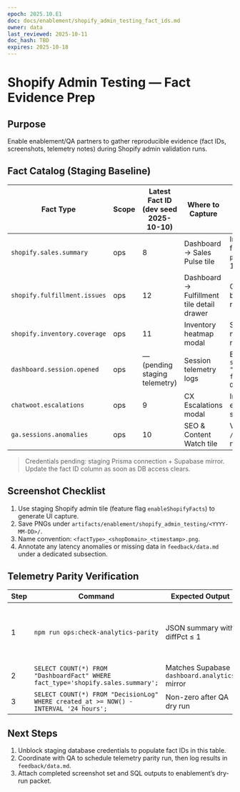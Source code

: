 ```yaml
---
epoch: 2025.10.E1
doc: docs/enablement/shopify_admin_testing_fact_ids.md
owner: data
last_reviewed: 2025-10-11
doc_hash: TBD
expires: 2025-10-18
---
```

# Shopify Admin Testing — Fact Evidence Prep

## Purpose
Enable enablement/QA partners to gather reproducible evidence (fact IDs, screenshots, telemetry notes) during Shopify admin validation runs.

## Fact Catalog (Staging Baseline)
| Fact Type | Scope | Latest Fact ID (dev seed 2025-10-10) | Where to Capture | Notes |
| --- | --- | --- | --- | --- |
| `shopify.sales.summary` | ops | 8 | Dashboard → Sales Pulse tile | Include revenue graph + pending fulfillment badge; IDs sourced from `prisma/dev.sqlite` seed run at 2025-10-10 02:54 UTC. |
| `shopify.fulfillment.issues` | ops | 12 | Dashboard → Fulfillment tile detail drawer | Capture list state showing order `#1001` backlog; log fact ID and order `gid://` reference. |
| `shopify.inventory.coverage` | ops | 11 | Inventory heatmap modal | Screenshot low-stock SKU (`SKU-003`), note `daysOfCover` and recommendation. |
| `dashboard.session.opened` | ops | — (pending staging telemetry) | Session telemetry logs | Extract via Prisma query (`SELECT id, shop_domain, created_at FROM "DashboardFact" WHERE fact_type='dashboard.session.opened' ORDER BY created_at DESC LIMIT 5`). |
| `chatwoot.escalations` | ops | 9 | CX Escalations modal | Include tags + SLA badge; note escalation conversation IDs (101, 102 seeded). |
| `ga.sessions.anomalies` | ops | 10 | SEO & Content Watch tile | Verify anomaly badge highlights `/blogs/news/october-launch`; fact metadata seeded for parity checks. |

> Credentials pending: staging Prisma connection + Supabase mirror. Update the fact ID column as soon as DB access clears.

## Screenshot Checklist
1. Use staging Shopify admin tile (feature flag `enableShopifyFacts`) to generate UI capture.
2. Save PNGs under `artifacts/enablement/shopify_admin_testing/<YYYY-MM-DD>/`.
3. Name convention: `<factType>_<shopDomain>_<timestamp>.png`.
4. Annotate any latency anomalies or missing data in `feedback/data.md` under a dedicated subsection.

## Telemetry Parity Verification
| Step | Command | Expected Output | Status |
| --- | --- | --- | --- |
| 1 | `npm run ops:check-analytics-parity` | JSON summary with diffPct ≤ 1 | ⏳ Waiting on QA validation run + Supabase credentials |
| 2 | `SELECT COUNT(*) FROM "DashboardFact" WHERE fact_type='shopify.sales.summary';` | Matches Supabase `dashboard.analytics` mirror | ⏳ |
| 3 | `SELECT COUNT(*) FROM "DecisionLog" WHERE created_at >= NOW() - INTERVAL '24 hours';` | Non-zero after QA dry run | ⏳ |

## Next Steps
1. Unblock staging database credentials to populate fact IDs in this table.
2. Coordinate with QA to schedule telemetry parity run, then log results in `feedback/data.md`.
3. Attach completed screenshot set and SQL outputs to enablement’s dry-run packet.
